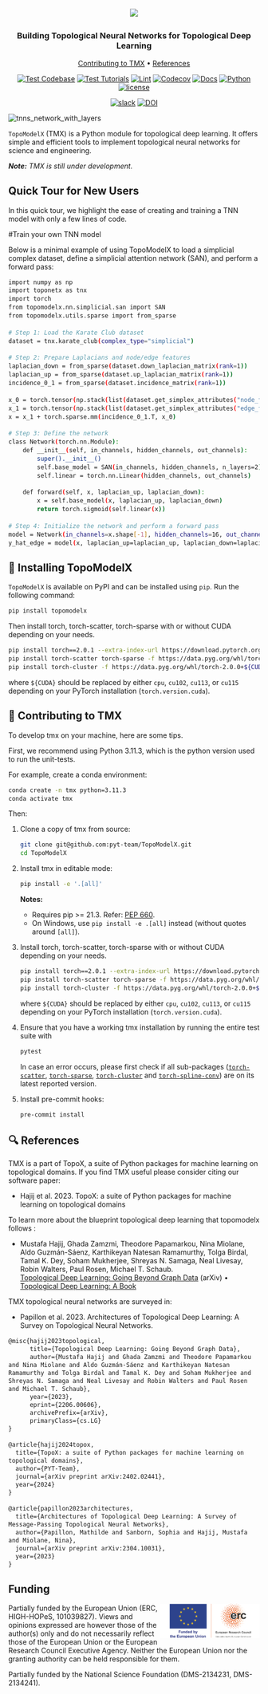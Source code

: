 <h2 align="center">
  <img src="https://raw.githubusercontent.com/pyt-team/TopoModelX/main/resources/logo.png" height="250">
</h2>

<h3 align="center">
    Building Topological Neural Networks for Topological Deep Learning
</h3>

<p align="center">
  <a href="#-contributing-to-tmx">Contributing to TMX</a> •
  <a href="#-references">References</a>
</p>

<div align="center">

[![Test Codebase](https://github.com/pyt-team/torch_topo/actions/workflows/test_codebase.yml/badge.svg)](https://github.com/pyt-team/torch_topo/actions/workflows/test_codebase.yml)
[![Test Tutorials](https://github.com/pyt-team/torch_topo/actions/workflows/test_tutorials.yml/badge.svg)](https://github.com/pyt-team/torch_topo/actions/workflows/test_tutorials.yml)
[![Lint](https://github.com/pyt-team/torch_topo/actions/workflows/lint.yml/badge.svg)](https://github.com/pyt-team/torch_topo/actions/workflows/lint.yml)
[![Codecov](https://codecov.io/gh/pyt-team/TopoModelX/branch/main/graph/badge.svg)](https://app.codecov.io/gh/pyt-team/TopoModelX)
[![Docs](https://img.shields.io/badge/docs-website-brightgreen)](https://pyt-team.github.io/topomodelx/index.html)
[![Python](https://img.shields.io/badge/python-3.10+-blue?logo=python)](https://www.python.org/)
[![license](https://badgen.net/github/license/pyt-team/TopoNetX?color=green)](https://github.com/pyt-team/TopoNetX/blob/main/LICENSE)

[![slack](https://img.shields.io/badge/chat-on%20slack-purple?logo=slack)](https://join.slack.com/t/pyt-teamworkspace/shared_invite/zt-2k63sv99s-jbFMLtwzUCc8nt3sIRWjEw)
[![DOI](https://zenodo.org/badge/DOI/10.5281/zenodo.7958513.svg)](https://doi.org/10.5281/zenodo.7958513)

</div>


![tnns_network_with_layers](https://user-images.githubusercontent.com/8267869/234084036-f7d6585e-b7c2-4156-a825-cfa5b9658d71.png)

`TopoModelX` (TMX) is a Python module for topological deep learning. It offers simple and efficient tools to implement topological neural networks for science and engineering.

_**Note:** TMX is still under development._

## Quick Tour for New Users

In this quick tour, we highlight the ease of creating and training a TNN model with only a few lines of code.

#Train your own TNN model

Below is a minimal example of using TopoModelX to load a simplicial complex dataset, define a simplicial attention network (SAN), and perform a forward pass:


```bash
import numpy as np
import toponetx as tnx
import torch
from topomodelx.nn.simplicial.san import SAN
from topomodelx.utils.sparse import from_sparse

# Step 1: Load the Karate Club dataset
dataset = tnx.karate_club(complex_type="simplicial")

# Step 2: Prepare Laplacians and node/edge features
laplacian_down = from_sparse(dataset.down_laplacian_matrix(rank=1))
laplacian_up = from_sparse(dataset.up_laplacian_matrix(rank=1))
incidence_0_1 = from_sparse(dataset.incidence_matrix(rank=1))

x_0 = torch.tensor(np.stack(list(dataset.get_simplex_attributes("node_feat").values())))
x_1 = torch.tensor(np.stack(list(dataset.get_simplex_attributes("edge_feat").values())))
x = x_1 + torch.sparse.mm(incidence_0_1.T, x_0)

# Step 3: Define the network
class Network(torch.nn.Module):
    def __init__(self, in_channels, hidden_channels, out_channels):
        super().__init__()
        self.base_model = SAN(in_channels, hidden_channels, n_layers=2)
        self.linear = torch.nn.Linear(hidden_channels, out_channels)

    def forward(self, x, laplacian_up, laplacian_down):
        x = self.base_model(x, laplacian_up, laplacian_down)
        return torch.sigmoid(self.linear(x))

# Step 4: Initialize the network and perform a forward pass
model = Network(in_channels=x.shape[-1], hidden_channels=16, out_channels=2)
y_hat_edge = model(x, laplacian_up=laplacian_up, laplacian_down=laplacian_down)
   ```

## 🤖 Installing TopoModelX

`TopoModelX` is available on PyPI and can be installed using `pip`.
Run the following command:

```bash
pip install topomodelx
```

Then install torch, torch-scatter, torch-sparse with or without CUDA depending on your needs.
```bash
pip install torch==2.0.1 --extra-index-url https://download.pytorch.org/whl/${CUDA}
pip install torch-scatter torch-sparse -f https://data.pyg.org/whl/torch-2.0.1+${CUDA}.html
pip install torch-cluster -f https://data.pyg.org/whl/torch-2.0.0+${CUDA}.html
```
where `${CUDA}` should be replaced by either `cpu`, `cu102`, `cu113`, or `cu115` depending on your PyTorch installation (`torch.version.cuda`).


## 🦾 Contributing to TMX

To develop tmx on your machine, here are some tips.

First, we recommend using Python 3.11.3, which is the python version used to run the unit-tests.

For example, create a conda environment:
   ```bash
   conda create -n tmx python=3.11.3
   conda activate tmx
   ```

Then:

1. Clone a copy of tmx from source:

   ```bash
   git clone git@github.com:pyt-team/TopoModelX.git
   cd TopoModelX
   ```

2. Install tmx in editable mode:

   ```bash
   pip install -e '.[all]'
   ```
   **Notes:**
   - Requires pip >= 21.3. Refer: [PEP 660](https://peps.python.org/pep-0660/).
   - On Windows, use `pip install -e .[all]` instead (without quotes around `[all]`).

4. Install torch, torch-scatter, torch-sparse with or without CUDA depending on your needs.

      ```bash
      pip install torch==2.0.1 --extra-index-url https://download.pytorch.org/whl/${CUDA}
      pip install torch-scatter torch-sparse -f https://data.pyg.org/whl/torch-2.0.1+${CUDA}.html
      pip install torch-cluster -f https://data.pyg.org/whl/torch-2.0.0+${CUDA}.html
      ```

      where `${CUDA}` should be replaced by either `cpu`, `cu102`, `cu113`, or `cu115` depending on your PyTorch installation (`torch.version.cuda`).

5. Ensure that you have a working tmx installation by running the entire test suite with

   ```bash
   pytest
   ```

   In case an error occurs, please first check if all sub-packages ([`torch-scatter`](https://github.com/rusty1s/pytorch_scatter), [`torch-sparse`](https://github.com/rusty1s/pytorch_sparse), [`torch-cluster`](https://github.com/rusty1s/pytorch_cluster) and [`torch-spline-conv`](https://github.com/rusty1s/pytorch_spline_conv)) are on its latest reported version.

6. Install pre-commit hooks:

   ```bash
   pre-commit install
   ```

## 🔍 References ##

TMX is a part of TopoX, a suite of Python packages for machine learning on topological domains. If you find TMX useful please consider citing our software paper:

- Hajij et al. 2023. TopoX: a suite of Python packages for machine learning on topological domains

To learn more about the blueprint topological deep learning that topomodelx follows :

- Mustafa Hajij, Ghada Zamzmi, Theodore Papamarkou, Nina Miolane, Aldo Guzmán-Sáenz, Karthikeyan Natesan Ramamurthy, Tolga Birdal, Tamal K. Dey, Soham Mukherjee, Shreyas N. Samaga, Neal Livesay, Robin Walters, Paul Rosen, Michael T. Schaub.  
  [Topological Deep Learning: Going Beyond Graph Data](https://arxiv.org/abs/2206.00606) (arXiv) • [Topological Deep Learning: A Book](https://tdlbook.org/)

TMX topological neural networks are surveyed in:

- Papillon et al. 2023. Architectures of Topological Deep Learning: A Survey on Topological Neural Networks.

```
@misc{hajij2023topological,
      title={Topological Deep Learning: Going Beyond Graph Data},
      author={Mustafa Hajij and Ghada Zamzmi and Theodore Papamarkou and Nina Miolane and Aldo Guzmán-Sáenz and Karthikeyan Natesan Ramamurthy and Tolga Birdal and Tamal K. Dey and Soham Mukherjee and Shreyas N. Samaga and Neal Livesay and Robin Walters and Paul Rosen and Michael T. Schaub},
      year={2023},
      eprint={2206.00606},
      archivePrefix={arXiv},
      primaryClass={cs.LG}
}

@article{hajij2024topox,
  title={TopoX: a suite of Python packages for machine learning on topological domains},
  author={PYT-Team},
  journal={arXiv preprint arXiv:2402.02441},
  year={2024}
}

@article{papillon2023architectures,
  title={Architectures of Topological Deep Learning: A Survey of Message-Passing Topological Neural Networks},
  author={Papillon, Mathilde and Sanborn, Sophia and Hajij, Mustafa and Miolane, Nina},
  journal={arXiv preprint arXiv:2304.10031},
  year={2023}
}

```
## Funding

<img align="right" width="200" src="https://raw.githubusercontent.com/pyt-team/TopoNetX/main/resources/erc_logo.png">

Partially funded by the European Union (ERC, HIGH-HOPeS, 101039827). Views and opinions expressed are however those of the author(s) only and do not necessarily reflect those of the European Union or the European Research Council Executive Agency. Neither the European Union nor the granting authority can be held responsible for them.

Partially funded by the National Science Foundation (DMS-2134231, DMS-2134241).
